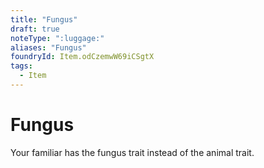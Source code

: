 ```yaml
---
title: "Fungus"
draft: true
noteType: ":luggage:"
aliases: "Fungus"
foundryId: Item.odCzemwW69iCSgtX
tags:
  - Item
---
```


# Fungus

Your familiar has the fungus trait instead of the animal trait.
